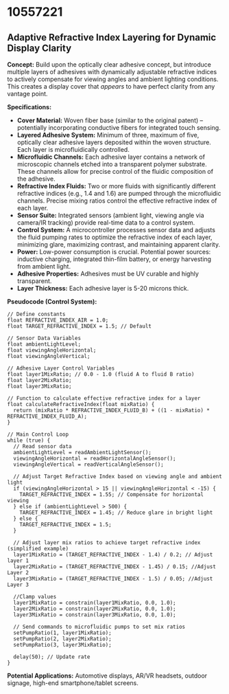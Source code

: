 # 10557221

## Adaptive Refractive Index Layering for Dynamic Display Clarity

**Concept:** Build upon the optically clear adhesive concept, but introduce multiple layers of adhesives with dynamically adjustable refractive indices to actively compensate for viewing angles and ambient lighting conditions. This creates a display cover that *appears* to have perfect clarity from any vantage point.

**Specifications:**

*   **Cover Material:** Woven fiber base (similar to the original patent) – potentially incorporating conductive fibers for integrated touch sensing.
*   **Layered Adhesive System:**  Minimum of three, maximum of five, optically clear adhesive layers deposited within the woven structure.  Each layer is microfluidically controlled.
*   **Microfluidic Channels:**  Each adhesive layer contains a network of microscopic channels etched into a transparent polymer substrate. These channels allow for precise control of the fluidic composition of the adhesive.
*   **Refractive Index Fluids:**  Two or more fluids with significantly different refractive indices (e.g., 1.4 and 1.6) are pumped through the microfluidic channels. Precise mixing ratios control the effective refractive index of each layer.
*   **Sensor Suite:** Integrated sensors (ambient light, viewing angle via camera/IR tracking) provide real-time data to a control system.
*   **Control System:** A microcontroller processes sensor data and adjusts the fluid pumping rates to optimize the refractive index of each layer, minimizing glare, maximizing contrast, and maintaining apparent clarity.
*   **Power:**  Low-power consumption is crucial.  Potential power sources: inductive charging, integrated thin-film battery, or energy harvesting from ambient light.
*   **Adhesive Properties:** Adhesives must be UV curable and highly transparent.
*   **Layer Thickness:** Each adhesive layer is 5-20 microns thick.

**Pseudocode (Control System):**

```
// Define constants
float REFRACTIVE_INDEX_AIR = 1.0;
float TARGET_REFRACTIVE_INDEX = 1.5; // Default

// Sensor Data Variables
float ambientLightLevel;
float viewingAngleHorizontal;
float viewingAngleVertical;

// Adhesive Layer Control Variables
float layer1MixRatio; // 0.0 - 1.0 (fluid A to fluid B ratio)
float layer2MixRatio;
float layer3MixRatio;

// Function to calculate effective refractive index for a layer
float calculateRefractiveIndex(float mixRatio) {
  return (mixRatio * REFRACTIVE_INDEX_FLUID_B) + ((1 - mixRatio) * REFRACTIVE_INDEX_FLUID_A);
}

// Main Control Loop
while (true) {
  // Read sensor data
  ambientLightLevel = readAmbientLightSensor();
  viewingAngleHorizontal = readHorizontalAngleSensor();
  viewingAngleVertical = readVerticalAngleSensor();

  // Adjust Target Refractive Index based on viewing angle and ambient light
  if (viewingAngleHorizontal > 15 || viewingAngleHorizontal < -15) {
    TARGET_REFRACTIVE_INDEX = 1.55; // Compensate for horizontal viewing
  } else if (ambientLightLevel > 500) {
    TARGET_REFRACTIVE_INDEX = 1.45; // Reduce glare in bright light
  } else {
    TARGET_REFRACTIVE_INDEX = 1.5;
  }

  // Adjust layer mix ratios to achieve target refractive index (simplified example)
  layer1MixRatio = (TARGET_REFRACTIVE_INDEX - 1.4) / 0.2; // Adjust layer 1
  layer2MixRatio = (TARGET_REFRACTIVE_INDEX - 1.45) / 0.15; //Adjust Layer 2
  layer3MixRatio = (TARGET_REFRACTIVE_INDEX - 1.5) / 0.05; //Adjust Layer 3

  //Clamp values
  layer1MixRatio = constrain(layer1MixRatio, 0.0, 1.0);
  layer2MixRatio = constrain(layer2MixRatio, 0.0, 1.0);
  layer3MixRatio = constrain(layer3MixRatio, 0.0, 1.0);

  // Send commands to microfluidic pumps to set mix ratios
  setPumpRatio(1, layer1MixRatio);
  setPumpRatio(2, layer2MixRatio);
  setPumpRatio(3, layer3MixRatio);

  delay(50); // Update rate
}
```

**Potential Applications:** Automotive displays, AR/VR headsets, outdoor signage, high-end smartphone/tablet screens.